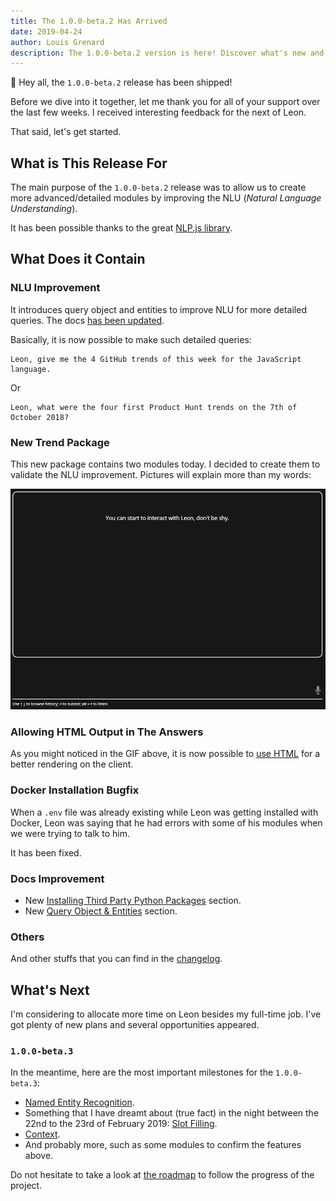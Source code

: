 ```yaml
---
title: The 1.0.0-beta.2 Has Arrived
date: 2019-04-24
author: Louis Grenard
description: The 1.0.0-beta.2 version is here! Discover what's new and what's going to happen next.
---
```


👋 Hey all, the `1.0.0-beta.2` release has been shipped!

Before we dive into it together, let me thank you for all of your support over the last few weeks. I received interesting feedback for the next of Leon.

That said, let's get started.

## What is This Release For

The main purpose of the `1.0.0-beta.2` release was to allow us to create more advanced/detailed modules by improving the NLU (*Natural Language Understanding*).

It has been possible thanks to the great [NLP.js library](<https://github.com/axa-group/nlp.js>).

## What Does it Contain

### NLU Improvement

It introduces query object and entities to improve NLU for more detailed queries. The docs [has been updated](<https://docs.getleon.ai/packages-modules#entities>).

Basically, it is now possible to make such detailed queries:

```
Leon, give me the 4 GitHub trends of this week for the JavaScript language.
```

Or

```
Leon, what were the four first Product Hunt trends on the 7th of October 2018?
```

### New Trend Package

This new package contains two modules today. I decided to create them to validate the NLU improvement. Pictures will explain more than my words:

![Trend Package](trend_package_v1.gif)

### Allowing HTML Output in The Answers

As you might noticed in the GIF above, it is now possible to [use HTML](<https://docs.getleon.ai/packages-modules#html>) for a better rendering on the client.

### Docker Installation Bugfix

When a `.env` file was already existing while Leon was getting installed with Docker, Leon was saying that he had errors with some of his modules when we were trying to talk to him.

It has been fixed.

### Docs Improvement

- New [Installing Third Party Python Packages](<https://docs.getleon.ai/packages-modules#installing-third-party-python-packages>) section.
- New [Query Object & Entities](https://docs.getleon.ai/packages-modules#query-object-entities) section.

### Others

And other stuffs that you can find in the [changelog](<http://changelog.getleon.ai>).

## What's Next

I'm considering to allocate more time on Leon besides my full-time job. I've got plenty of new plans and several opportunities appeared.

### `1.0.0-beta.3`

In the meantime, here are the most important milestones for the `1.0.0-beta.3`:

- [Named Entity Recognition](<https://github.com/leon-ai/leon/issues/62>).
- Something that I have dreamt about (true fact) in the night between the 22nd to the 23rd of February 2019: [Slot Filling](<https://github.com/leon-ai/leon/issues/61>).
- [Context](<https://github.com/leon-ai/leon/issues/81>).
- And probably more, such as some modules to confirm the features above.

Do not hesitate to take a look at [the roadmap](<http://roadmap.getleon.ai>) to follow the progress of the project.
